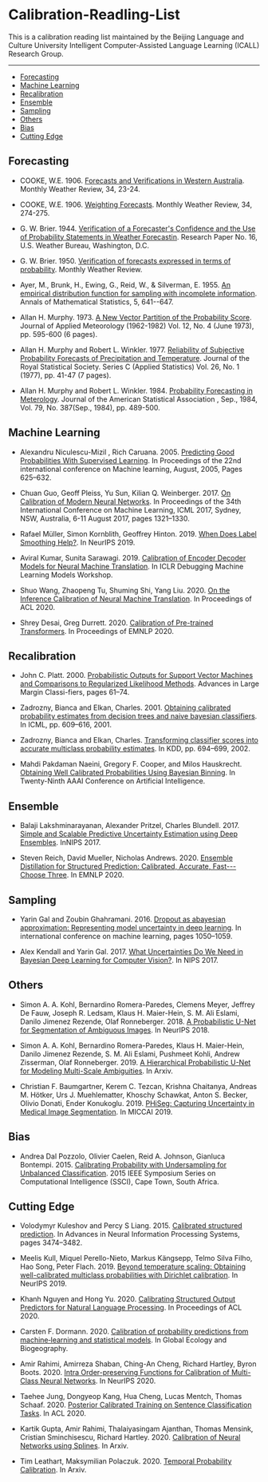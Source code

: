 # Calibration-Readling-List
This is a calibration reading list maintained by the Beijing Language and Culture University Intelligent Computer-Assisted Language Learning (ICALL) Research Group.

---

*  [Forecasting](#Forecasting)
*  [Machine Learning](#Machine_Learning)
*  [Recalibration](#Recalibration)
*  [Ensemble](#Ensemble)
*  [Sampling](#Sampling)
*  [Others](#Others)
*  [Bias](#Bias)
*  [Cutting Edge](#Cutting_Edge)

<h2 id="Forecasting"> Forecasting </h2>

*  COOKE, W.E. 1906. [Forecasts and Verifications in Western Australia](https://journals.ametsoc.org/view/journals/mwre/34/6/1520-0493_1906_34_274b_wf_2_0_co_2.xml?tab_body=pdf). Monthly Weather Review, 34, 23-24.

*  COOKE, W.E. 1906. [Weighting Forecasts](https://journals.ametsoc.org/view/journals/mwre/34/1/1520-0493_1906_34_23_faviwa_2_0_co_2.xml?tab_body=pdf). Monthly Weather Review, 34, 274-275.

*  G. W. Brier. 1944. [Verification of a Forecaster's Confidence and the Use of Probability Statements in Weather Forecastin](ftp://ftp.library.noaa.gov/docs.lib/htdocs/rescue/wb_researchpapers/QC852U55no16.pdf).   Research Paper No. 16, U.S. Weather Bureau, Washington, D.C.

*  G. W. Brier. 1950. [Verification of forecasts expressed in terms of probability](https://pdfs.semanticscholar.org/feee/6551179612b9691f021b583d8a99b81b9b86.pdf?_ga=2.142334130.1892078248.1608647465-258134547.1605600056). Monthly Weather Review.

*  Ayer, M., Brunk, H., Ewing, G., Reid, W., & Silverman, E. 1955. [An empirical distribution function for sampling with incomplete information](https://www.jstor.org/stable/pdf/2236377.pdf?refreqid=excelsior%3Aea2651fee23c70ac9ca26e1f8d2c2142). Annals of Mathematical Statistics, 5, 641--647.

*  Allan H. Murphy. 1973. [A New Vector Partition of the Probability Score](https://www.jstor.org/stable/pdf/26176769.pdf?refreqid=excelsior%3Abe97e423af8b2aa30ddb2401c1232615). Journal of Applied Meteorology (1962-1982) Vol. 12, No. 4 (June 1973), pp. 595-600 (6 pages).

*  Allan H. Murphy and Robert L. Winkler. 1977. [Reliability of Subjective Probability Forecasts of Precipitation and Temperature](https://www.jstor.org/stable/pdf/2346866.pdf?refreqid=excelsior%3Aefb0f39fd256cc81da4826f0a8a55073). Journal of the Royal Statistical Society. Series C (Applied Statistics) Vol. 26, No. 1 (1977), pp. 41-47 (7 pages).

*  Allan H. Murphy and Robert L. Winkler. 1984. [Probability Forecasting in Meterology](https://www.jstor.org/stable/pdf/2288395.pdf?refreqid=excelsior%3Ae84e0b317885485f6690441fd941e270). Journal of the American Statistical Association , Sep., 1984, Vol. 79, No. 387(Sep., 1984), pp. 489-500.



<h2 id="Machine_Learning"> Machine Learning </h2>

*  Alexandru Niculescu-Mizil , Rich Caruana. 2005. [Predicting Good Probabilities With Supervised Learning](https://www.cs.cornell.edu/~alexn/papers/calibration.icml05.crc.rev3.pdf). In Proceedings of the 22nd international conference on Machine learning, August, 2005, Pages 625–632.

*  Chuan Guo, Geoff Pleiss, Yu Sun, Kilian Q. Weinberger. 2017. [On Calibration of Modern Neural Networks](https://arxiv.org/pdf/1706.04599). In Proceedings of the 34th International Conference on Machine Learning, ICML 2017, Sydney, NSW, Australia, 6-11 August 2017, pages 1321–1330.

*  Rafael Müller, Simon Kornblith, Geoffrey Hinton. 2019. [When Does Label Smoothing Help?](https://arxiv.org/pdf/1906.02629). In NeurIPS 2019.

*  Aviral Kumar, Sunita Sarawagi. 2019. [Calibration of Encoder Decoder Models for Neural Machine Translation](https://arxiv.org/pdf/1903.00802). In ICLR Debugging Machine Learning Models Workshop.

*  Shuo Wang, Zhaopeng Tu, Shuming Shi, Yang Liu. 2020. [On the Inference Calibration of Neural Machine Translation](https://arxiv.org/pdf/2005.00963). In Proceedings of ACL 2020.

*  Shrey Desai, Greg Durrett. 2020. [Calibration of Pre-trained Transformers](https://arxiv.org/pdf/2003.07892). In Proceedings of EMNLP 2020.


<h2 id="Recalibration"> Recalibration </h2>

*  John C. Platt. 2000. [Probabilistic Outputs for Support Vector Machines and Comparisons to Regularized Likelihood Methods](https://www.researchgate.net/profile/John_Platt/publication/2594015_Probabilistic_Outputs_for_Support_Vector_Machines_and_Comparisons_to_Regularized_Likelihood_Methods/links/004635154cff5262d6000000/Probabilistic-Outputs-for-Support-Vector-Machines-and-Comparisons-to-Regularized-Likelihood-Methods.pdf). Advances in Large Margin Classi-fiers, pages 61–74.

*  Zadrozny,  Bianca  and  Elkan,  Charles. 2001. [Obtaining calibrated probability estimates from decision trees and naive bayesian classifiers](https://cseweb.ucsd.edu/~elkan/calibrated.pdf). In ICML, pp. 609–616, 2001.

*  Zadrozny, Bianca and Elkan, Charles. [Transforming classifier scores into accurate multiclass probability estimates](http://citeseerx.ist.psu.edu/viewdoc/download?doi=10.1.1.13.7457&rep=rep1&type=pdf). In KDD, pp. 694–699, 2002.

*  Mahdi Pakdaman Naeini, Gregory F. Cooper, and Milos Hauskrecht. [Obtaining Well Calibrated Probabilities Using Bayesian Binning](https://people.cs.pitt.edu/~milos/research/AAAI_Calibration.pdf). In Twenty-Ninth AAAI Conference on Artificial Intelligence.


<h2 id="Ensemble"> Ensemble </h2>

*  Balaji Lakshminarayanan, Alexander Pritzel, Charles Blundell. 2017. [Simple and Scalable Predictive Uncertainty
Estimation using Deep Ensembles](https://arxiv.org/pdf/1612.01474.pdf). InNIPS 2017.

*  Steven Reich, David Mueller, Nicholas Andrews. 2020. [Ensemble Distillation for Structured Prediction: Calibrated, Accurate, Fast---Choose Three](https://arxiv.org/pdf/2010.06721). In EMNLP 2020.


<h2 id="Sampling"> Sampling </h2>

*  Yarin Gal and Zoubin Ghahramani. 2016. [Dropout as abayesian approximation: Representing model uncertainty in deep learning](https://arxiv.org/pdf/1506.02142.pdf). In international conference on machine learning, pages 1050–1059.

*  Alex Kendall and Yarin Gal. 2017. [What Uncertainties Do We Need in Bayesian Deep Learning for Computer Vision?](https://arxiv.org/pdf/1703.04977.pdf). In NIPS 2017.

<h2 id="Others"> Others </h2>

*  Simon A. A. Kohl, Bernardino Romera-Paredes, Clemens Meyer, Jeffrey De Fauw, Joseph R. Ledsam, Klaus H. Maier-Hein, S. M. Ali Eslami, Danilo Jimenez Rezende, Olaf Ronneberger. 2018. [A Probabilistic U-Net for Segmentation of Ambiguous Images](https://arxiv.org/pdf/1806.05034). In NeurIPS 2018.

*  Simon A. A. Kohl, Bernardino Romera-Paredes, Klaus H. Maier-Hein, Danilo Jimenez Rezende, S. M. Ali Eslami, Pushmeet Kohli, Andrew Zisserman, Olaf Ronneberger. 2019. [A Hierarchical Probabilistic U-Net for Modeling Multi-Scale Ambiguities](https://arxiv.org/pdf/1905.13077). In Arxiv.

*  Christian F. Baumgartner, Kerem C. Tezcan, Krishna Chaitanya, Andreas M. Hötker, Urs J. Muehlematter, Khoschy Schawkat, Anton S. Becker, Olivio Donati, Ender Konukoglu. 2019. [PHiSeg: Capturing Uncertainty in Medical Image Segmentation](https://arxiv.org/pdf/1906.04045). In MICCAI 2019.


<h2 id="Bias"> Bias </h2>

*  Andrea Dal Pozzolo, Olivier Caelen, Reid A. Johnson, Gianluca Bontempi. 2015. [Calibrating Probability with Undersampling
for Unbalanced Classification](http://www.oliviercaelen.be/doc/SSCI_calib_final.pdf). 2015 IEEE Symposium Series on Computational Intelligence (SSCI), Cape Town, South Africa.


<h2 id="Cutting_Edge"> Cutting Edge </h2>

*  Volodymyr Kuleshov and Percy S Liang. 2015. [Calibrated structured prediction](https://cs.stanford.edu/~pliang/papers/calibration-nips2015.pdf). In Advances in Neural Information Processing Systems, pages 3474–3482.

*  Meelis Kull, Miquel Perello-Nieto, Markus Kängsepp, Telmo Silva Filho, Hao Song, Peter Flach. 2019. [Beyond temperature scaling: Obtaining well-calibrated multiclass probabilities with Dirichlet calibration](https://arxiv.org/pdf/1910.12656). In NeurIPS 2019.

*  Khanh Nguyen and Hong Yu. 2020. [Calibrating Structured Output Predictors for Natural Language Processing](https://www.aclweb.org/anthology/2020.acl-main.188.pdf). In Proceedings of ACL 2020.

*  Carsten F. Dormann. 2020. [Calibration of probability predictions from machine‐learning and statistical models](https://onlinelibrary.wiley.com/doi/epdf/10.1111/geb.13070). In Global Ecology and Biogeography.

*  Amir Rahimi, Amirreza Shaban, Ching-An Cheng, Richard Hartley, Byron Boots. 2020. [Intra Order-preserving Functions for Calibration of Multi-Class Neural Networks](https://arxiv.org/pdf/2003.06820.pdf). In NeurIPS 2020.

*  Taehee Jung, Dongyeop Kang, Hua Cheng, Lucas Mentch, Thomas Schaaf. 2020. [Posterior Calibrated Training on Sentence Classification Tasks](https://www.aclweb.org/anthology/2020.acl-main.242.pdf). In ACL 2020.

*  Kartik Gupta, Amir Rahimi, Thalaiyasingam Ajanthan, Thomas Mensink, Cristian Sminchisescu, Richard Hartley. 2020. [Calibration of Neural Networks using Splines](https://arxiv.org/pdf/2006.12800). In Arxiv.

*  Tim Leathart, Maksymilian Polaczuk. 2020. [Temporal Probability Calibration](https://arxiv.org/pdf/2002.02644). In Arxiv.
